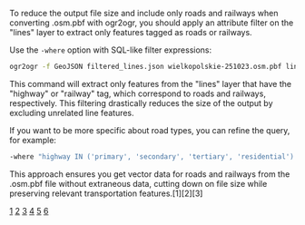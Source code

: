 To reduce the output file size and include only roads and railways when converting .osm.pbf with ogr2ogr, you should apply an
attribute filter on the "lines" layer to extract only features tagged as roads or railways.

Use the `-where` option with SQL-like filter expressions:

```bash
ogr2ogr -f GeoJSON filtered_lines.json wielkopolskie-251023.osm.pbf lines -where "highway IS NOT NULL OR railway IS NOT NULL"
```

This command will extract only features from the "lines" layer that have the "highway" or "railway" tag, which correspond to
roads and railways, respectively. This filtering drastically reduces the size of the output by excluding unrelated line
features.

If you want to be more specific about road types, you can refine the query, for example:

```bash
-where "highway IN ('primary', 'secondary', 'tertiary', 'residential') OR railway IS NOT NULL"
```

This approach ensures you get vector data for roads and railways from the .osm.pbf file without extraneous data, cutting down
on file size while preserving relevant transportation features.[1][2][3]

[1](https://help.openstreetmap.org/questions/68845/why-shp-dont-have-unused-railway/)
[2](https://wiki.openstreetmap.org/wiki/Osmosis) [3](https://www.scitepress.org/papers/2017/61649/61649.pdf)
[4](https://community.openstreetmap.org/t/microsoft-road-detections/7313)
[5](https://www.eurosdr.net/sites/default/files/images/inline/fonte_et_al-gecomprimeerd.pdf)
[6](https://www.sciencedirect.com/science/article/pii/S2352711025001931)
